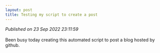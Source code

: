 ```yaml
---
layout: post
title: Testing my script to create a post
---
```

_Published on 23 Sep 2022 23:11:59_
<br>
<br>
Been busy today creating this automated script to post a blog hosted by github.
<br>


